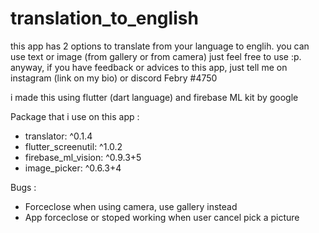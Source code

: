 # translation_to_english

this app has 2 options to translate from your language to englih. you can use text or image (from gallery or from camera) just feel free to use :p.
anyway, if you have feedback or advices to this app, just tell me on instagram (link on my bio) or discord Febry
#4750

i made this using flutter (dart language) and firebase ML kit by google

Package that i use on this app :
- translator: ^0.1.4
- flutter_screenutil: ^1.0.2
- firebase_ml_vision: ^0.9.3+5
- image_picker: ^0.6.3+4

Bugs :
- Forceclose when using camera, use gallery instead
- App forceclose or stoped working when user cancel pick a picture

